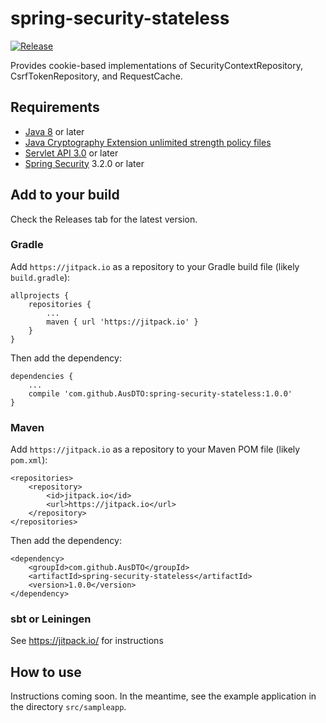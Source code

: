 # spring-security-stateless

[![Release](https://jitpack.io/v/User/Repo.svg)](https://jitpack.io/#User/Repo)

Provides cookie-based implementations of SecurityContextRepository, CsrfTokenRepository, and RequestCache.

## Requirements

- [Java 8](http://www.oracle.com/technetwork/java/javase/downloads/jdk8-downloads-2133151.html) or later
- [Java Cryptography Extension unlimited strength policy files](http://www.oracle.com/technetwork/java/javase/downloads/jce8-download-2133166.html)
- [Servlet API 3.0](http://download.oracle.com/otndocs/jcp/servlet-3.0-fr-eval-oth-JSpec/) or later
- [Spring Security](http://projects.spring.io/spring-security/) 3.2.0 or later

## Add to your build

Check the Releases tab for the latest version. 

### Gradle

Add `https://jitpack.io` as a repository to your Gradle build file (likely `build.gradle`):

    allprojects {
        repositories {
            ...
            maven { url 'https://jitpack.io' }
        }
    }

Then add the dependency:

    dependencies {
        ...
        compile 'com.github.AusDTO:spring-security-stateless:1.0.0'
    }

### Maven

Add `https://jitpack.io` as a repository to your Maven POM file (likely `pom.xml`):


    <repositories>
        <repository>
            <id>jitpack.io</id>
            <url>https://jitpack.io</url>
        </repository>
    </repositories>

Then add the dependency:

    <dependency>
        <groupId>com.github.AusDTO</groupId>
        <artifactId>spring-security-stateless</artifactId>
        <version>1.0.0</version>
    </dependency>

### sbt or Leiningen

See <https://jitpack.io/> for instructions

## How to use

Instructions coming soon. In the meantime, see the example application in the directory `src/sampleapp`.
